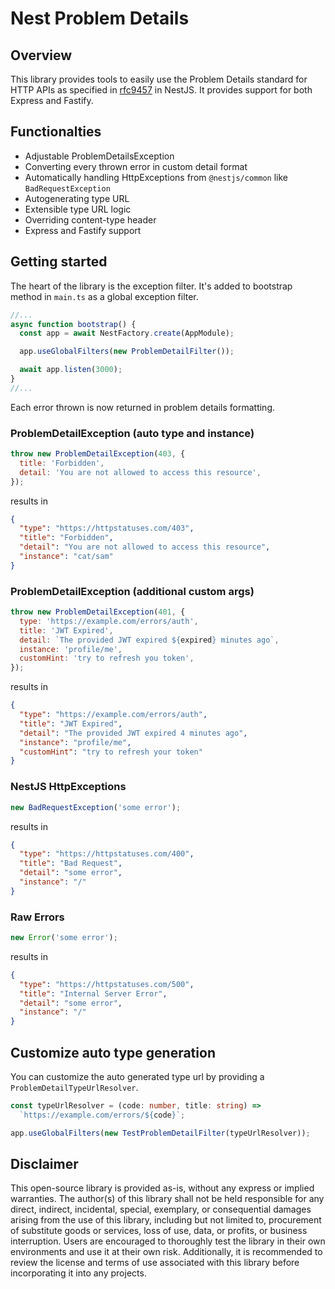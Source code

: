 # Nest Problem Details

## Overview

This library provides tools to easily use the Problem Details standard for HTTP APIs as specified in [rfc9457](https://datatracker.ietf.org/doc/html/rfc9457#name-introduction) in NestJS. It provides support for both Express and Fastify.

## Functionalties

- Adjustable ProblemDetailsException
- Converting every thrown error in custom detail format
- Automatically handling HttpExceptions from `@nestjs/common` like `BadRequestException`
- Autogenerating type URL
- Extensible type URL logic
- Overriding content-type header
- Express and Fastify support

## Getting started

The heart of the library is the exception filter. It's added to bootstrap method in `main.ts` as a global exception filter.

```js
//...
async function bootstrap() {
  const app = await NestFactory.create(AppModule);

  app.useGlobalFilters(new ProblemDetailFilter());

  await app.listen(3000);
}
//...
```

Each error thrown is now returned in problem details formatting.

### ProblemDetailException (auto type and instance)

```js
throw new ProblemDetailException(403, {
  title: 'Forbidden',
  detail: 'You are not allowed to access this resource',
});
```

results in

```json
{
  "type": "https://httpstatuses.com/403",
  "title": "Forbidden",
  "detail": "You are not allowed to access this resource",
  "instance": "cat/sam"
}
```

### ProblemDetailException (additional custom args)

```js
throw new ProblemDetailException(401, {
  type: 'https://example.com/errors/auth',
  title: 'JWT Expired',
  detail: `The provided JWT expired ${expired} minutes ago`,
  instance: 'profile/me',
  customHint: 'try to refresh you token',
});
```

results in

```json
{
  "type": "https://example.com/errors/auth",
  "title": "JWT Expired",
  "detail": "The provided JWT expired 4 minutes ago",
  "instance": "profile/me",
  "customHint": "try to refresh your token"
}
```

### NestJS HttpExceptions

```js
new BadRequestException('some error');
```

results in

```json
{
  "type": "https://httpstatuses.com/400",
  "title": "Bad Request",
  "detail": "some error",
  "instance": "/"
}
```

### Raw Errors

```js
new Error('some error');
```

results in

```json
{
  "type": "https://httpstatuses.com/500",
  "title": "Internal Server Error",
  "detail": "some error",
  "instance": "/"
}
```

## Customize auto type generation

You can customize the auto generated type url by providing a `ProblemDetailTypeUrlResolver`.

```ts
const typeUrlResolver = (code: number, title: string) =>
  `https://example.com/errors/${code}`;

app.useGlobalFilters(new TestProblemDetailFilter(typeUrlResolver));
```

## Disclaimer

This open-source library is provided as-is, without any express or implied warranties. The author(s) of this library shall not be held responsible for any direct, indirect, incidental, special, exemplary, or consequential damages arising from the use of this library, including but not limited to, procurement of substitute goods or services, loss of use, data, or profits, or business interruption. Users are encouraged to thoroughly test the library in their own environments and use it at their own risk. Additionally, it is recommended to review the license and terms of use associated with this library before incorporating it into any projects.
